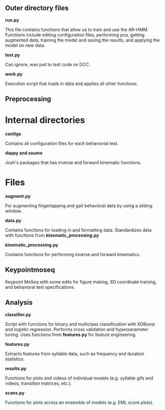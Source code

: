 ## Outer directory files

**run.py**

This file contains functions that allow us to train and use the AR-HMM. Functions include editing configuration files, performing pca, getting augmented data, training the model and saving the results, and applying the model on new data.

**test.py**

Can ignore, was just to test code on DCC.

**work.py**

Execution script that loads in data and applies all other functions.

## Preprocessing

# Internal directories
**configs**

Contains all configuration files for each behaviorial test.

**dappy and ssumo**

Josh's packages that has inverse and forward kinematic functions.

# Files
**augment.py**

For augmenting fingertapping and gait behavioral data by using a sliding window.

**data.py**

Contains functions for loading in and formatting data. Standardizes data with functions from **kinematic_processing.py**

**kinematic_processing.py**

Contains functions for performing inverse and forward kinematics.

## Keypointmoseq
Keypoint MoSeq with some edits for figure making, 6D coordinate training, and behavioral test specifications.

## Analysis

**classifier.py**

Script with functions for binary and multiclass classification with XGBoost and logistic regression. Performs cross validation and hyperparameter tuning. Uses functions from **features.py** for feature engineering.

**features.py**

Extracts features from syllable data, such as frequency and duration statistics.

**results.py**

Functions for plots and videos of individual models (e.g. syllable gifs and videos, transition matrices, etc.).

**scans.py**

Functions for plots across an ensemble of models (e.g. EML score plots).